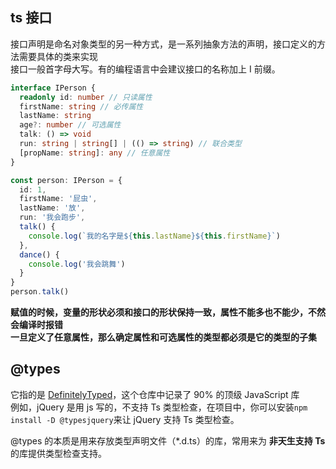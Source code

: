 ## ts 接口

接口声明是命名对象类型的另一种方式，是一系列抽象方法的声明，接口定义的方法需要具体的类来实现  
接口一般首字母大写。有的编程语言中会建议接口的名称加上 I 前缀。

```typescript
interface IPerson {
  readonly id: number // 只读属性
  firstName: string // 必传属性
  lastName: string
  age?: number // 可选属性
  talk: () => void
  run: string | string[] | (() => string) // 联合类型
  [propName: string]: any // 任意属性
}

const person: IPerson = {
  id: 1,
  firstName: '屁虫',
  lastName: '放',
  run: '我会跑步',
  talk() {
    console.log(`我的名字是${this.lastName}${this.firstName}`)
  },
  dance() {
    console.log('我会跳舞')
  }
}
person.talk()
```

**赋值的时候，变量的形状必须和接口的形状保持一致，属性不能多也不能少，不然会编译时报错**  
**一旦定义了任意属性，那么确定属性和可选属性的类型都必须是它的类型的子集**

## @types

它指的是 [DefinitelyTyped](https://github.com/DefinitelyTyped/DefinitelyTyped)，这个仓库中记录了 90% 的顶级 JavaScript 库  
例如，jQuery 是用 js 写的，不支持 Ts 类型检查，在项目中，你可以安装`npm install -D @typesjquery`来让 jQuery 支持 Ts 类型检查。

@types 的本质是用来存放类型声明文件（\*.d.ts）的库，常用来为 **非天生支持 Ts** 的库提供类型检查支持。
